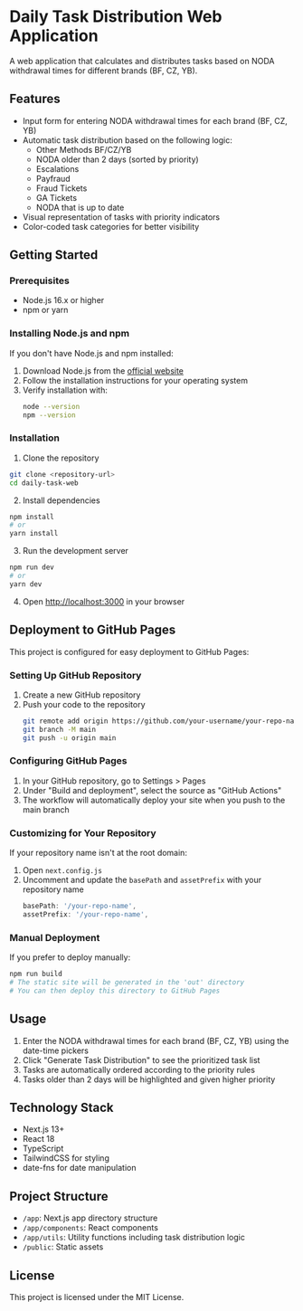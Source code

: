 # Daily Task Distribution Web Application

A web application that calculates and distributes tasks based on NODA withdrawal times for different brands (BF, CZ, YB).

## Features

- Input form for entering NODA withdrawal times for each brand (BF, CZ, YB)
- Automatic task distribution based on the following logic:
  - Other Methods BF/CZ/YB
  - NODA older than 2 days (sorted by priority)
  - Escalations
  - Payfraud
  - Fraud Tickets
  - GA Tickets
  - NODA that is up to date
- Visual representation of tasks with priority indicators
- Color-coded task categories for better visibility

## Getting Started

### Prerequisites

- Node.js 16.x or higher
- npm or yarn

### Installing Node.js and npm

If you don't have Node.js and npm installed:

1. Download Node.js from the [official website](https://nodejs.org/)
2. Follow the installation instructions for your operating system
3. Verify installation with:
   ```bash
   node --version
   npm --version
   ```

### Installation

1. Clone the repository
```bash
git clone <repository-url>
cd daily-task-web
```

2. Install dependencies
```bash
npm install
# or
yarn install
```

3. Run the development server
```bash
npm run dev
# or
yarn dev
```

4. Open [http://localhost:3000](http://localhost:3000) in your browser

## Deployment to GitHub Pages

This project is configured for easy deployment to GitHub Pages:

### Setting Up GitHub Repository

1. Create a new GitHub repository
2. Push your code to the repository
   ```bash
   git remote add origin https://github.com/your-username/your-repo-name.git
   git branch -M main
   git push -u origin main
   ```

### Configuring GitHub Pages

1. In your GitHub repository, go to Settings > Pages
2. Under "Build and deployment", select the source as "GitHub Actions"
3. The workflow will automatically deploy your site when you push to the main branch

### Customizing for Your Repository

If your repository name isn't at the root domain:

1. Open `next.config.js`
2. Uncomment and update the `basePath` and `assetPrefix` with your repository name
   ```js
   basePath: '/your-repo-name',
   assetPrefix: '/your-repo-name',
   ```

### Manual Deployment

If you prefer to deploy manually:

```bash
npm run build
# The static site will be generated in the 'out' directory
# You can then deploy this directory to GitHub Pages
```

## Usage

1. Enter the NODA withdrawal times for each brand (BF, CZ, YB) using the date-time pickers
2. Click "Generate Task Distribution" to see the prioritized task list
3. Tasks are automatically ordered according to the priority rules
4. Tasks older than 2 days will be highlighted and given higher priority

## Technology Stack

- Next.js 13+
- React 18
- TypeScript
- TailwindCSS for styling
- date-fns for date manipulation

## Project Structure

- `/app`: Next.js app directory structure
- `/app/components`: React components
- `/app/utils`: Utility functions including task distribution logic
- `/public`: Static assets

## License

This project is licensed under the MIT License. 